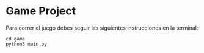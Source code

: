# Game Project

Para correr el juego debes seguir las siguientes instrucciones en la terminal:

```shell
cd game
python3 main.py
```
